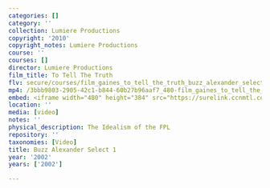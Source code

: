 ```yaml
---
categories: []
category: ''
collection: Lumiere Productions
copyright: '2010'
copyright_notes: Lumiere Productions
course: ''
courses: []
director: Lumiere Productions
film_title: To Tell The Truth
flv: secure/courses/film_gaines_to_tell_the_truth_buzz_alexander_select_1.flv
mp4: /3bbb9803-2905-42c1-b844-60b27b96aaf7_480-film_gaines_to_tell_the_truth_buzz_alexander_select_1.mp4
embed: <iframe width="480" height="384" src="https://surelink.ccnmtl.columbia.edu/video/?player=mp4_secure_stream&file=/3bbb9803-2905-42c1-b844-60b27b96aaf7_480-film_gaines_to_tell_the_truth_buzz_alexander_select_1.mp4&width=480&height=360&poster=https://d369ay3g98xik5.cloudfront.net/thumbs/2016/11/17/3bbb9803-2905-42c1-b844-60b27b96aaf7-00001.jpg&authtype=wind"></iframe>
location: ''
media: [video]
notes: ''
physical_description: The Idealism of the FPL
repository: ''
taxonomies: [Video]
title: Buzz Alexander Select 1
year: '2002'
years: ['2002']

---
```

